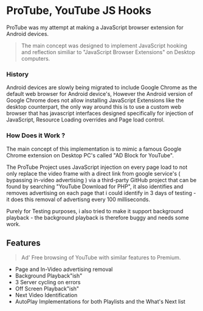 # ProTube, YouTube JS Hooks
ProTube was my attempt at making a JavaScript browser extension for Android devices.


   
     
> The main concept was designed to implement JavaScript hooking and reflection similiar to "JavaScript Browser Extensions" on Desktop computers.
   
### History   
Android devices are slowly being migrated to include Google Chrome as the default web browser for Android device's, However the Android version of Google Chrome does not allow installing JavaScript Extensions like the desktop counterpart, the only way around this is to use a custom web browser that has javascript interfaces designed specifically for injection of JavaScript, Resource Loading overrides and Page load control.    
    
### How Does it Work ?   
The main concept of this implementation is to mimic a famous Google Chrome extension on Desktop PC's called "AD Block for YouTube".     
   
The ProTube Project uses JavaScript injection on every page load to not only replace the video frame with a direct link from google service's ( bypassing in-video advertising ) via a third-party GitHub project that can be found by searching "YouTube Download for PHP", it also identifies and removes advertising on each page that i could identify in 3 days of testing - it does this removal of advertisng every 100 milliseconds.        
    
Purely for Testing purposes, i also tried to make it support background playback - the background playback is therefore buggy and needs some work.      
   
    
## Features     
> Ad' Free browsing of YouTube with similar features to Premium.
     
- Page and In-Video advertising removal       
- Background Playback"ish"    
- 3 Server cycling on errors       
- Off Screen Playback"ish"     
- Next Video Identification    
- AutoPlay Implementations for both Playlists and the What's Next list     
